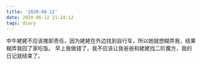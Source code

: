 ```yaml
---
title: '2020-06-12'
date: 2020-06-12 21:24:12
tags: diary
---
```

中午姥姥不应该推卸责任，因为姥姥在外边找到自行车，所以她就想糊弄我，结果糊弄我回了家吃饭。
早上我做错了，我不应该让我爸爸和姥姥找二阶魔方，我的日记就结束了。
